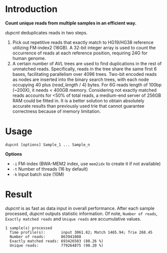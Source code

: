 # Introduction
**Count unique reads from multiple samples in an efficient way.**

*dupcnt* deduplicates reads in two steps.

1. Pick out repetitive reads that exactly match to HG19/HG38 reference utilizing FM-index2 (16GB). A 32-bit integer array is 
used to count the occurrence of reads at each reference position, requiring 24G for human genome.
2. A certain number of AVL trees are used to find duplications in the rest of unmatched reads. Specifically, reads in the tree 
share the same first 6 bases, facilitating parallelism over 4096 trees. Two-bit encoded reads as nodes are inserted into the binary
search trees, with each node occupying 40 plus (*read_length* / 4) bytes. For 6G reads length of 100bp (~200X), it needs < 400GB memory.
Considering not exactly matched reads accounts for <50% of total reads, a medium-end server of 256GB RAM could be fitted in.
It is a better solution to obtain absolutely accurate results than previously used trie that cannot guarantee correctness 
because of memory limitation.

# Usage
```
dupcnt [options] Sample_1 ... Sample_n
```

**Options**
- `-i` FM-index (BWA-MEM2 index, use `mem2idx` to create it if not available)
- `-t` Number of threads (16 by default)
- `-k` Input batch size (10M)

# Result
*dupcnt* is as fast as data input in overall performance.
After each sample processed, *dupcnt* outputs statistic information. Of note, `Number of reads`, `Exactly matched reads`
and `Unique reads` are accumulative values.
```
1 sample(s) processed
  Time profile(s):       input 3061.82; Match 1465.94; Trie 268.45
  Number of reads:       863941088
  Exactly matched reads: 693426503 (80.26 %)
  Unique reads:          779264875 (90.20 %)
```
